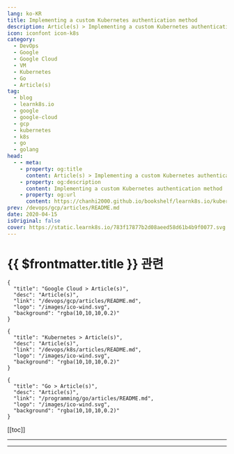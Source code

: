 ```yaml
---
lang: ko-KR
title: Implementing a custom Kubernetes authentication method
description: Article(s) > Implementing a custom Kubernetes authentication method
icon: iconfont icon-k8s
category:
  - DevOps
  - Google
  - Google Cloud
  - VM
  - Kubernetes
  - Go
  - Article(s)
tag:
  - blog
  - learnk8s.io
  - google
  - google-cloud
  - gcp
  - kubernetes
  - k8s
  - go
  - golang
head:
  - - meta:
    - property: og:title
      content: Article(s) > Implementing a custom Kubernetes authentication method
    - property: og:description
      content: Implementing a custom Kubernetes authentication method
    - property: og:url
      content: https://chanhi2000.github.io/bookshelf/learnk8s.io/kubernetes-custom-authentication.html
prev: /devops/gcp/articles/README.md
date: 2020-04-15
isOriginal: false
cover: https://static.learnk8s.io/783f17877b2d08aeed58d61b4b9f0077.svg
---
```


# {{ $frontmatter.title }} 관련

```component VPCard
{
  "title": "Google Cloud > Article(s)",
  "desc": "Article(s)",
  "link": "/devops/gcp/articles/README.md",
  "logo": "/images/ico-wind.svg",
  "background": "rgba(10,10,10,0.2)"
}
```

```component VPCard
{
  "title": "Kubernetes > Article(s)",
  "desc": "Article(s)",
  "link": "/devops/k8s/articles/README.md",
  "logo": "/images/ico-wind.svg",
  "background": "rgba(10,10,10,0.2)"
}
```

```component VPCard
{
  "title": "Go > Article(s)",
  "desc": "Article(s)",
  "link": "/programming/go/articles/README.md",
  "logo": "/images/ico-wind.svg",
  "background": "rgba(10,10,10,0.2)"
}
```

[[toc]]

---

<SiteInfo
  name="Implementing a custom Kubernetes authentication method"
  desc="Kubernetes allows binding a cluster to arbitrary authentication methods. In this article, you will learn how to implement LDAP authentication for your Kubernetes cluster."
  url="https://learnk8s.io/kubernetes-custom-authentication"
  logo="https://static.learnk8s.io/f7e5160d4744cf05c46161170b5c11c9.svg"
  preview="https://static.learnk8s.io/783f17877b2d08aeed58d61b4b9f0077.svg"/>

<!-- TODO: 작성 -->

---

<TagLinks />